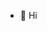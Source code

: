 - 👋 Hi


<!---
pt09san/pt09san is a ✨ special ✨ repository because its `README.md` (this file) appears on your GitHub profile.
You can click the Preview link to take a look at your changes.
--->
